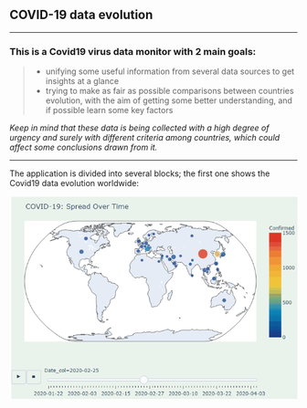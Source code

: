 ## COVID-19 data evolution
___

### This is a Covid19 virus data monitor with 2 main goals: 
> - unifying some useful information from several data sources to get insights at a glance
> - trying to make as fair as possible comparisons between countries evolution, with the
    aim of getting some better understanding, and if possible learn some key factors  

*Keep in mind that these data is being collected with a high degree of urgency and surely with different criteria among countries, which could affect some conclusions drawn from it.*

___

The application is divided into several blocks; the first one shows the Covid19 data evolution worldwide:


![](https://github.com/GermanCM/Covid19_data_analyzer/blob/dev/gifs/map_gif.gif)